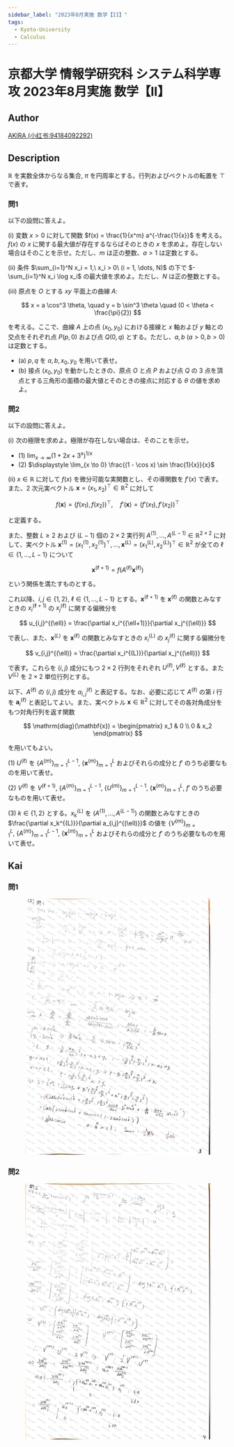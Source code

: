 ```yaml
---
sidebar_label: "2023年8月実施 数学【II】"
tags:
  - Kyoto-University
  - Calculus
---
```

# 京都大学 情報学研究科 システム科学専攻 2023年8月実施 数学【II】

## **Author**
[AKIRA (小红书:94184092292)](https://www.xiaohongshu.com/explore/688564530000000023005197?xsec_token=ABj3Hdw0xF5JHzUtFSdmNnWywnPlQ2a3xSeWzad2whPyo=)

## **Description**
$\mathbb{R}$ を実数全体からなる集合, $\pi$ を円周率とする。行列およびベクトルの転置を $\top$ で表す。

### 問1  
以下の設問に答えよ。

(i) 変数 $x > 0$ に対して関数 $f(x) = \frac{1}{x^m} a^{-\frac{1}{x}}$ を考える。$f(x)$ の $x$ に関する最大値が存在するならばそのときの $x$ を求めよ。存在しない場合はそのことを示せ。ただし、$m$ は正の整数、$a > 1$ は定数とする。

(ii) 条件 $\sum_{i=1}^N x_i = 1,\ x_i > 0\ (i = 1, \dots, N)$ の下で $-\sum_{i=1}^N x_i \log x_i$ の最大値を求めよ。ただし、$N$ は正の整数とする。

(iii) 原点を $O$ とする $xy$ 平面上の曲線 $A$:

$$
x = a \cos^3 \theta, \quad y = b \sin^3 \theta \quad (0 < \theta < \frac{\pi}{2})
$$

を考える。ここで、曲線 $A$ 上の点 $(x_0, y_0)$ における接線と $x$ 軸および $y$ 軸との交点をそれぞれ点 $P(p, 0)$ および点 $Q(0, q)$ とする。ただし、$a, b\ (a > 0, b > 0)$ は定数とする。

- (a) $p, q$ を $a, b, x_0, y_0$ を用いて表せ。
- (b) 接点 $(x_0, y_0)$ を動かしたときの、原点 $O$ と点 $P$ および点 $Q$ の $3$ 点を頂点とする三角形の面積の最大値とそのときの接点に対応する $\theta$ の値を求めよ。

### 問2  
以下の設問に答えよ。

(i) 次の極限を求めよ。極限が存在しない場合は、そのことを示せ。

- (1) $\displaystyle \lim_{x \to \infty} (1 + 2x + 3^x)^{1/x}$
- (2) $\displaystyle \lim_{x \to 0} \frac{(1 - \cos x) \sin \frac{1}{x}}{x}$

(ii) $x \in \mathbb{R}$ に対して $f(x)$ を微分可能な実関数とし、その導関数を $f'(x)$ で表す。また、2 次元実ベクトル $\mathbf{x} = (x_1, x_2)^\top \in \mathbb{R}^2$ に対して

$$
f(\mathbf{x}) = (f(x_1), f(x_2))^\top, \quad f'(\mathbf{x}) = (f'(x_1), f'(x_2))^\top
$$

と定義する。

また、整数 $L \ge 2$ および $(L-1)$ 個の $2 \times 2$ 実行列 $A^{(1)}, \dots, A^{(L-1)} \in \mathbb{R}^{2\times 2}$ に対して、実ベクトル $\mathbf{x}^{(1)} = (x_1^{(1)}, x_2^{(1)})^\top, \dots, \mathbf{x}^{(L)} = (x_1^{(L)}, x_2^{(L)})^\top \in \mathbb{R}^2$ が全ての $\ell \in \{1, \dots, L-1\}$ について

$$
\mathbf{x}^{(\ell+1)} = f(A^{(\ell)} \mathbf{x}^{(\ell)})
$$

という関係を満たすものとする。

これ以降、$i, j \in \{1, 2\},\ \ell \in \{1, \dots, L-1\}$ とする。$\mathbf{x}^{(\ell+1)}$ を $\mathbf{x}^{(\ell)}$ の関数とみなすときの $x_i^{(\ell+1)}$ の $x_j^{(\ell)}$ に関する偏微分を

$$
u_{i,j}^{(\ell)} = \frac{\partial x_i^{(\ell+1)}}{\partial x_j^{(\ell)}}
$$

で表し、また、$\mathbf{x}^{(L)}$ を $\mathbf{x}^{(\ell)}$ の関数とみなすときの $x_i^{(L)}$ の $x_j^{(\ell)}$ に関する偏微分を

$$
v_{i,j}^{(\ell)} = \frac{\partial x_i^{(L)}}{\partial x_j^{(\ell)}}
$$

で表す。これらを $(i,j)$ 成分にもつ $2\times 2$ 行列をそれぞれ $U^{(\ell)}, V^{(\ell)}$ とする。また $V^{(L)}$ を $2 \times 2$ 単位行列とする。

以下、$A^{(\ell)}$ の $(i,j)$ 成分を $a_{i,j}^{(\ell)}$ と表記する。なお、必要に応じて $A^{(\ell)}$ の第 $i$ 行を $\mathbf{a}_i^{(\ell)}$ と表記してよい。また、実ベクトル $\mathbf{x} \in \mathbb{R}^2$ に対してその各対角成分をもつ対角行列を返す関数

$$
\mathrm{diag}(\mathbf{x}) = \begin{pmatrix} x_1 & 0 \\ 0 & x_2 \end{pmatrix}
$$

を用いてもよい。


(1) $U^{(\ell)}$ を $\{A^{(m)}\}_{m=1}^{L-1},\ \{\mathbf{x}^{(m)}\}_{m=1}^L$ およびそれらの成分と $f'$ のうち必要なものを用いて表せ。

(2) $V^{(\ell)}$ を $V^{(\ell+1)},\ \{A^{(m)}\}_{m=1}^{L-1},\ \{U^{(m)}\}_{m=1}^{L-1},\ \{\mathbf{x}^{(m)}\}_{m=1}^L,\ f'$ のうち必要なものを用いて表せ。

(3) $k \in \{1, 2\}$ とする。$x_k^{(L)}$ を $(A^{(1)}, \dots, A^{(L-1)})$ の関数とみなすときの $\frac{\partial x_k^{(L)}}{\partial a_{i,j}^{(\ell)}}$ の値を $\{V^{(m)}\}_{m=1}^L,\ \{A^{(m)}\}_{m=1}^{L-1},\ \{\mathbf{x}^{(m)}\}_{m=1}^{L}$ およびそれらの成分と $f'$ のうち必要なものを用いて表せ。

## **Kai**
### 問1

<figure style="text-align:center;">
  <img src="https://raw.githubusercontent.com/Myyura/the_kai_project_assets/main/kakomonn/kyoto_university/informatics/sys_202308_math_II_p1.jpg" width="700" alt=""/>
</figure>

### 問2

<figure style="text-align:center;">
  <img src="https://raw.githubusercontent.com/Myyura/the_kai_project_assets/main/kakomonn/kyoto_university/informatics/sys_202308_math_II_p2.jpg" width="700" alt=""/>
</figure>

